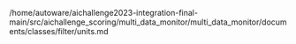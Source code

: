 /home/autoware/aichallenge2023-integration-final-main/src/aichallenge_scoring/multi_data_monitor/multi_data_monitor/documents/classes/filter/units.md